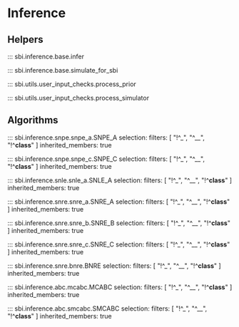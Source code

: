 # Inference

## Helpers

::: sbi.inference.base.infer

::: sbi.inference.base.simulate_for_sbi

::: sbi.utils.user_input_checks.process_prior

::: sbi.utils.user_input_checks.process_simulator


## Algorithms

::: sbi.inference.snpe.snpe_a.SNPE_A
    selection:
      filters: [ "!^_", "^__", "!^__class__" ]
      inherited_members: true

::: sbi.inference.snpe.snpe_c.SNPE_C
    selection:
      filters: [ "!^_", "^__", "!^__class__" ]
      inherited_members: true

::: sbi.inference.snle.snle_a.SNLE_A
    selection:
      filters: [ "!^_", "^__", "!^__class__" ]
      inherited_members: true

::: sbi.inference.snre.snre_a.SNRE_A
    selection:
      filters: [ "!^_", "^__", "!^__class__" ]
      inherited_members: true

::: sbi.inference.snre.snre_b.SNRE_B
    selection:
      filters: [ "!^_", "^__", "!^__class__" ]
      inherited_members: true

::: sbi.inference.snre.snre_c.SNRE_C
    selection:
      filters: [ "!^_", "^__", "!^__class__" ]
      inherited_members: true

::: sbi.inference.snre.bnre.BNRE
    selection:
      filters: [ "!^_", "^__", "!^__class__" ]
      inherited_members: true

::: sbi.inference.abc.mcabc.MCABC
    selection:
      filters: [ "!^_", "^__", "!^__class__" ]
      inherited_members: true

::: sbi.inference.abc.smcabc.SMCABC
    selection:
      filters: [ "!^_", "^__", "!^__class__" ]
      inherited_members: true
